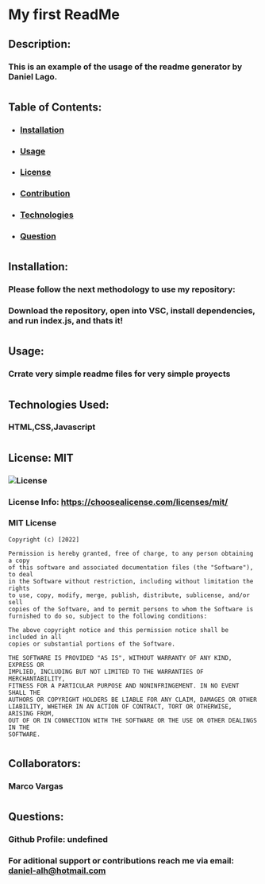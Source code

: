 # My first ReadMe  
 ## Description:
 ### This is an example of the usage of the readme generator by Daniel Lago. 
 #
  ## Table of Contents:
  - ### [Installation](#installation)
  - ### [Usage](#usage)
  - ### [License](#license)
  - ### [Contribution](#collaborators)
  - ### [Technologies](#tools)
  - ### [Question](#questions)
  #
  ## Installation:
  ### Please follow the next methodology to use my repository: 
  ### Download the repository, open into VSC, install dependencies, and run index.js, and thats it!
  #
  ## Usage:
  ### Crrate very simple readme files for very simple proyects
  #
  ## Technologies Used:
  ### HTML,CSS,Javascript
  #
  ## License: MIT
  ### ![License](https://img.shields.io/badge/License-MIT-red)
  ### License Info: https://choosealicense.com/licenses/mit/
  ### MIT License

    Copyright (c) [2022]
    
    Permission is hereby granted, free of charge, to any person obtaining a copy
    of this software and associated documentation files (the "Software"), to deal
    in the Software without restriction, including without limitation the rights
    to use, copy, modify, merge, publish, distribute, sublicense, and/or sell
    copies of the Software, and to permit persons to whom the Software is
    furnished to do so, subject to the following conditions:
    
    The above copyright notice and this permission notice shall be included in all
    copies or substantial portions of the Software.
    
    THE SOFTWARE IS PROVIDED "AS IS", WITHOUT WARRANTY OF ANY KIND, EXPRESS OR
    IMPLIED, INCLUDING BUT NOT LIMITED TO THE WARRANTIES OF MERCHANTABILITY,
    FITNESS FOR A PARTICULAR PURPOSE AND NONINFRINGEMENT. IN NO EVENT SHALL THE
    AUTHORS OR COPYRIGHT HOLDERS BE LIABLE FOR ANY CLAIM, DAMAGES OR OTHER
    LIABILITY, WHETHER IN AN ACTION OF CONTRACT, TORT OR OTHERWISE, ARISING FROM,
    OUT OF OR IN CONNECTION WITH THE SOFTWARE OR THE USE OR OTHER DEALINGS IN THE
    SOFTWARE.
  #
  ## Collaborators:
  ### Marco Vargas
  #
  ## Questions:
  ### Github Profile: undefined
  ### For aditional support or contributions reach me via email: daniel-alh@hotmail.com
